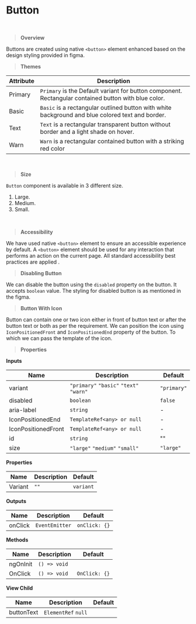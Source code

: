 # Button 
 <br />

> **Overview**

 Buttons are created using native `<button>` element enhanced based on the design styling provided in figma. 
 <br />
 
> **Themes**
 
 | Attribute | Description|
 | --------- | ---------- |
 | Primary   | `Primary` is the Default variant for button component. Rectangular contained button with blue color. |
 | Basic     | `Basic` is a rectangular outlined button with white background and blue colored text and border. |
 | Text      | `Text` is a rectangular transparent button without border and a light shade on hover. |
 | Warn      | `Warn` is a rectangular contained button with a striking red color |
 <br />
 
 > **Size**
 
 `Button` component is available in 3 different size.
 
 1. Large.
 2. Medium.
 3. Small.
 <br />
 
 > **Accessibility**
 
 We have used native `<button>` element to ensure an accessible experience by default. A `<button>` element should be used for any interaction that performs an action on the current page. All standard accessibility best practices are applied .
 <br />
 
 > **Disabling Button**
 
 We can disable the button using the `disabled` property on the button. It accepts `boolean` value. The styling for disabled button is as mentioned in the figma.
 <br />
 
 > **Button With Icon**
 
 Button can contain one or two icon either in front of button text or after the button text or both as per the requirement. We can position the icon using `IconPositionedFront` and `IconPositionedEnd` property of the button. To which we can pass the template of the icon.
 <br />
 
 > **Properties**
 
**Inputs**

| Name | Description| Default|
| ---- | ---------- | ------ |
| variant | `"primary"` `"basic"` `"text"` `"warn"` | `"primary"`|
| disabled | `boolean` | `false` |
| aria-label | `string` |     -    |
| IconPositionedEnd | `TemplateRef<any> or null` |  -  |
| IconPositionedFront | `TemplateRef<any> or null` |  -  |
| id | `string` | "" |
| size | `"large"` `"medium"` `"small"` | `"large"` |

**Properties**

| Name | Description| Default|
| ---- | ---------- | ------ |
| Variant | `""` | `variant` |

**Outputs**

| Name | Description| Default|
| ---- | ---------- | ------ |
| onClick | `EventEmitter` | `onClick: {}` |

**Methods**

| Name | Description| Default|
| ---- | ---------- | ------ |
| ngOnInit | `() => void` |    |
| OnClick | `() => void` | `OnClick: {}` |

**View Child**

| Name | Description| Default|
| ---- | ---------- | ------ |
| buttonText | `ElementRef` `null` |  |

